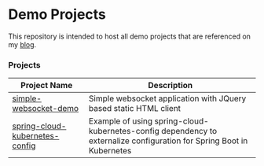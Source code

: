 # Demo Projects
This repository is intended to host all demo projects that are referenced on my [blog](https://blog.joshmlwood.com).

### Projects
| Project Name | Description |
|--------------|-------------|
| [simple-websocket-demo](https://github.com/jmlw/demo-projects/tree/master/simple-websocket-demo) | Simple websocket application with JQuery based static HTML client |
| [spring-cloud-kubernetes-config](https://github.com/jmlw/demo-projects/tree/master/spring-cloud-kubernetes-config-demo) | Example of using spring-cloud-kubernetes-config dependency to externalize configuration for Spring Boot in Kubernetes |
